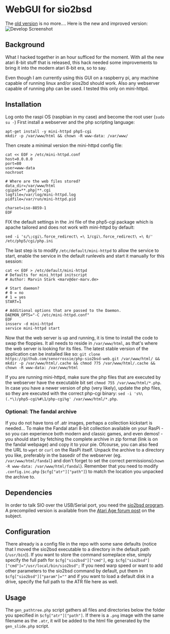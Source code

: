 # WebGUI for sio2bsd
The [old version](https://github.com/senorrossie/php-sio2bsd-web/releases/tag/v1.0 "old version") is no more.... Here is the new and improved version:
![Develop Screenshot](https://user-images.githubusercontent.com/29672548/43044813-bd58d67a-8dad-11e8-97cd-6f84b2c5a5ed.jpg 
"WebGUI (index.php) rendered by a chrome browser on windows")

## Background
What I hacked together in an hour sufficed for the moment. With all the new atari 8-bit stuff that is released, this hack needed some improvements to bring it into the modern atari 8-bit era, so to say.

Even though I am currently using this GUI on a raspberry pi, any machine capable of running linux and/or sios2bd should work. Also any webserver capable of running php can be used. I tested this only on mini-httpd.

## Installation
Log onto the raspi OS (raspbian in my case) and become the root user (`sudo su -`) First install a webserver and the php scripting language:

    apt-get install -y mini-httpd php5-cgi
    mkdir -p /var/www/html && chown -R www-data: /var/www/
Then create a minimal version the mini-httpd config file:

    cat << EOF > /etc/mini-httpd.conf
    host=0.0.0.0
    port=80
    user=www-data
    nochroot
 
    # Where are the web files stored?
    data_dir=/var/www/html
    cgipat=**.php|**.cgi
    logfile=/var/log/mini-httpd.log
    pidfile=/var/run/mini-httpd.pid
 
    charset=iso-8859-1
    EOF
FIX the default settings in the .ini file of the php5-cgi package which is apache tailored and does not work with mini-httpd by default:

    sed -i 's/\;cgi\.force_redirect\ =\ 1/cgi\.force_redirect\ =\ 0/' /etc/php5/cgi/php.ini
The last step is to modify `/etc/default/mini-httpd` to allow the service to start, enable the service in the default runlevels and start it manually for this session:

    cat << EOF > /etc/default/mini-httpd
    # Defaults for mini_httpd initscript
    # Author: Marvin Stark <marv@der-marv.de>

    # Start daemon?
    # 0 = no
    # 1 = yes
    START=1

    # Additional options that are passed to the Daemon.
    DAEMON_OPTS="-C /etc/mini-httpd.conf"
    EOF
    insserv -d mini-httpd
    service mini-httpd start
Now that the web server is up and running, it is time to install the code to swap the floppies. It all needs to reside in `/var/www/html`, as that's where the web server is looking for its files. The latest stable version of the application can be installed like so: `git clone https://github.com/senorrossie/php-sio2bsd-web.git /var/www/html/ && mkdir -p /var/www/html/.cache && chmod 775 /var/www/html/.cache && chown -R www-data: /var/www/html`

If you are running mini-httpd, make sure the php files that are executed by the webserver have the executable bit set `chmod 755 /var/www/html/*.php`. In case you have a newer version of php (very likely), update the php files, so they are executed with the correct php-cgi binary: `sed -i 's%\(.*\)/php5-cgi%#\1/php-cgi%g' /var/www/html/*.php`.

### Optional: The fandal archive
If you do not have tons of .atr images, perhaps a collection kickstart is needed...
To make the Fandal atari 8-bit collection available on your RasPi - so you can experience both modern and classic games, and even demos! - you should start by fetching the complete archive in zip format (link is on the fandal webpage) and copy it to your pie. Ofcourse, you can also feed the URL to `wget` or `curl` on the RasPi itself. Unpack the archive to a directory you like, preferably in the basedir of the webserver (eg. `/var/www/html/fandal`) and don't forget to set the correct permissions(`chown -R www-data: /var/www/html/fandal`). Remember that you need to modify `.config.inc.php` (`$cfg["atr"]["path"]`) to match the location you unpacked the archive to.

## Dependencies
In order to talk SIO over the USB/Serial port, you need the [sio2bsd program](https://github.com/TheMontezuma/SIO2BSD). A precompiled version is available from the [Atari Age forum post](http://atariage.com/forums/topic/209010-sio2pi-raspberry-pi-as-a-floppy/) on the subject.

## Configuration
There already is a config file in the repo with some sane defaults (notice that I moved the sio2bsd executable to a directory in the default path (`/usr/bin`)). If you want to store the command someplace else, simply specify the full path for `$cfg["sio2bsd"]["cmd"]`, eg: `$cfg["sio2bsd"]["cmd"]="/usr/local/bin/sio2bsd";`
If you need warp speed or want to add other parameters to the sio2bsd command by default, put them in `$cfg["sio2bsd"]["param"]=""` and if you want to load a default disk in a drive, specify the full path to the ATR file here as well.

## Usage
The `gen_pathtree.php` script gathers all files and directories below the folder you specified in `$cfg["atr"]["path"]`. If there is a `.png` image with the same filename as the `.atr`, it will be added to the html file generated by the `gen_slide.php` script.